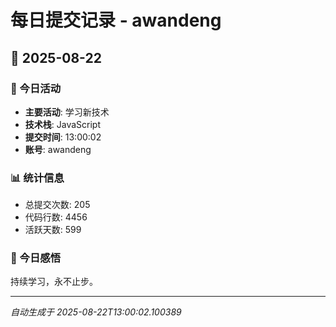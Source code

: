 # 每日提交记录 - awandeng

## 📅 2025-08-22

### 🎯 今日活动
- **主要活动**: 学习新技术
- **技术栈**: JavaScript
- **提交时间**: 13:00:02
- **账号**: awandeng

### 📊 统计信息
- 总提交次数: 205
- 代码行数: 4456
- 活跃天数: 599

### 💭 今日感悟
持续学习，永不止步。

---
*自动生成于 2025-08-22T13:00:02.100389*
